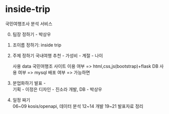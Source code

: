 # inside-trip
국민여행조사 분석 서비스


0) 팀장 정하기 - 박상우
1) 조이름 정하기:  inside trip

2) 주제 정하기
	국내여행 추천
		- 가성비
		- 계절
		- 나이

	사용 data 국민여행조
    사이트 이용 여부 =>  html,css,js(bootstrap)+flask
    DB 사용 여부 =>  mysql
    배포 여부 => 가능하면

3) 분업화하기
    발표 -  
    기획 - 이정은
    디자인 - 진소라
    개발, DB - 박상우

4) 일정 짜기     
	06~09 kosis/openapi, 데이터 분석
	12~14 개발
	19~21 발표자료 정리
